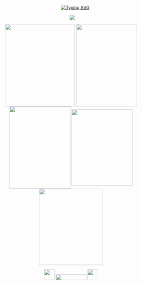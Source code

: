 <p align="center">
 ‎ ‎ ‎ ‎ ‎ ‎ ‎  <a href="https://git.io/typing-svg"><img src="https://readme-typing-svg.demolab.com?font=Fira+Code&pause=1000&center=true&&color=F79A25&width=435&lines=I+LOVE+KYOJURO+RENGOKU+.+.+.;SO+VERY+VERY+VERY+MUCH+!+!+!+!+!+!+!" alt="Typing SVG" /></a>
<div align="center"> ‎  ‎ 
<img align="center" src="https://i.imgur.com/FOk1nnG.gif">

<p align="center"> 

 [<img align="center" src="https://i.imgur.com/0nFVsHH.png" width="230" height="270">](https://rentry.co/kyojuro-rengoku) [<img align="center" src="https://i.imgur.com/mNvCqTi.png" width="200" height="270">](https://kyostro.atabook.org/) [<img align="center" src="https://i.imgur.com/N2DxpqI.png" width="200" height="270">](https://kyojurodraws.straw.page/) [<img align="center" src="https://i.imgur.com/Yc1EpZg.jpeg" width="200" height="250">](https://pronouns.cc/@kyojuro) [<img align="center" src="https://i.imgur.com/hoi4XKx.png" width="210" height="250">](https://rengoku.straw.page/)

‎‎<img src="https://64.media.tumblr.com/08f1157e4fb62352185b36afec10b822/67f379b253a55304-79/s75x75_c1/2dd301de7828b4fb0d8607ba40db757cc46bd729.gifv" width="35" height="35" /> <img src="https://komarev.com/ghpvc/?username=kyostro&label=>ᴗ<&color=be2820" width="100" height="19"/> <img src="https://64.media.tumblr.com/581809eba389f8d2ccce2c57b2eb9b8a/67f379b253a55304-15/s75x75_c1/f4206f7a9cad6744daa64d2f7c4a7afb3c4970be.gifv" width="35" height="35" />
